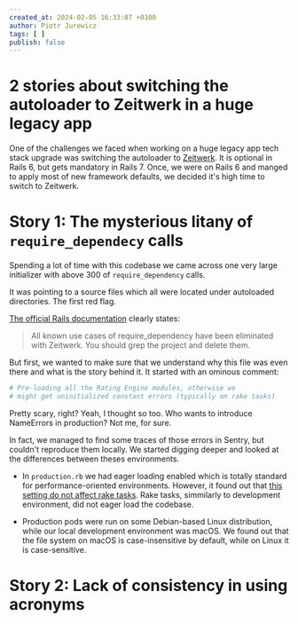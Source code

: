 ```yaml
---
created_at: 2024-02-05 16:33:07 +0100
author: Piotr Jurewicz
tags: [ ]
publish: false
---
```


# 2 stories about switching the autoloader to Zeitwerk in a huge legacy app

One of the challenges we faced when working on a huge legacy app tech stack upgrade was switching the autoloader
to [Zeitwerk](https://github.com/fxn/zeitwerk).
It is optional in Rails 6, but gets mandatory in Rails 7.
Once, we were on Rails 6 and manged to apply most of new framework defaults, we decided it's high time to switch to
Zeitwerk.

# Story 1: The mysterious litany of `require_dependecy` calls

Spending a lot of time with this codebase we came across one very large initializer with above 300
of `require_dependency` calls.

It was pointing to a source files which all were located under autoloaded directories. The first red flag.

[The official Rails documentation](https://guides.rubyonrails.org/classic_to_zeitwerk_howto.html#delete-require-dependency-calls)
clearly states:
<blockquote>
All known use cases of require_dependency have been eliminated with Zeitwerk. You should grep the project and delete them.
</blockquote>
But first, we wanted to make sure that we understand why this file was even there and what is the story behind it.
It started with an ominous comment:

```ruby
# Pre-loading all the Rating Engine modules, otherwise we
# might get uninitialized constant errors (typically on rake tasks)
```

Pretty scary, right? Yeah, I thought so too. Who wants to introduce NameErrors in production? Not me, for sure.

In fact, we managed to find some traces of those errors in Sentry, but couldn't reproduce them locally. We started digging deeper and looked at the differences between theses environments.

- In `production.rb` we had eager loading enabled which is totally standard for performance-oriented environments. However, it found out that [this setting do not affect rake tasks](https://www.codegram.com/blog/rake-ignores-eager-loading-rails-config/).
Rake tasks, simmilarly to development environment, did not eager load the codebase.

- Production pods were run on some Debian-based Linux distribution, while our local development environment was macOS. We found out that the file system on macOS is case-insensitive by default, while on Linux it is case-sensitive.

# Story 2: Lack of consistency in using acronyms